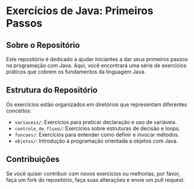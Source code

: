 # Exercícios de Java: Primeiros Passos

## Sobre o Repositório

Este repositório é dedicado a ajudar iniciantes a dar seus primeiros passos na programação com Java. Aqui, você encontrará uma série de exercícios práticos que cobrem os fundamentos da linguagem Java.

## Estrutura do Repositório

Os exercícios estão organizados em diretórios que representam diferentes conceitos:

- `variaveis/`: Exercícios para praticar declaração e uso de variáveis.
- `controle_de_fluxo/`: Exercícios sobre estruturas de decisão e loops.
- `funcoes/`: Exercícios para entender como definir e invocar métodos.
- `objetos/`: Introdução à programação orientada a objetos com Java.

## Contribuições

Se você quiser contribuir com novos exercícios ou melhorias, por favor, faça um fork do repositório, faça suas alterações e envie um pull request.
